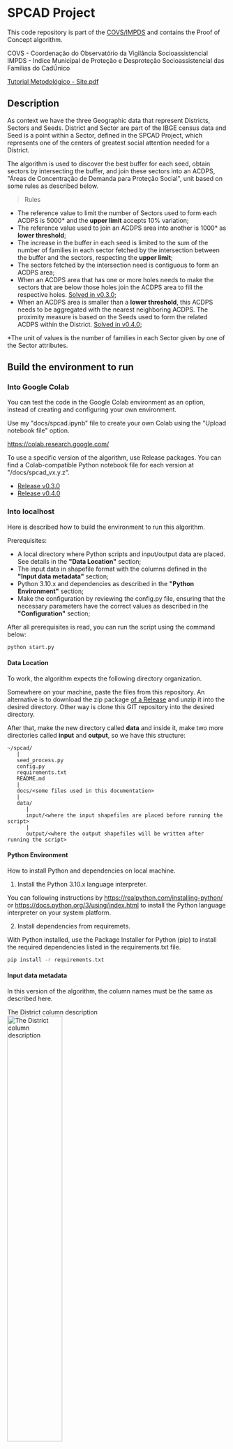 # SPCAD Project

This code repository is part of the [COVS/IMPDS](https://www.prefeitura.sp.gov.br/cidade/secretarias/assistencia_social/observatorio_socioassistencial/index.php) and contains the Proof of Concept algorithm.

COVS - Coordenação do Observatório da Vigilância Socioassistencial
IMPDS - Indíce Municipal de Proteção e Desproteção Socioassistencial das Famílias do CadÚnico

[Tutorial Metodológico - Site.pdf](https://www.prefeitura.sp.gov.br/cidade/secretarias/upload/assistencia_social/COVS/2024/IMPDS/Tutorial%20Metodol%C3%B3gico%20-%20Site.pdf)

## Description

As context we have the three Geographic data that represent Districts, Sectors and Seeds. District and Sector are part of the IBGE census data and Seed is a point within a Sector, defined in the SPCAD Project, which represents one of the centers of greatest social attention needed for a District.

The algorithm is used to discover the best buffer for each seed, obtain sectors by intersecting the buffer, and join these sectors into an ACDPS, "Áreas de Concentração de Demanda para Proteção Social", unit based on some rules as described below.

 > Rules

 - The reference value to limit the number of Sectors used to form each ACDPS is 5000* and the **upper limit** accepts 10% variation;
 - The reference value used to join an ACDPS area into another is 1000* as **lower threshold**;
 - The increase in the buffer in each seed is limited to the sum of the number of families in each sector fetched by the intersection between the buffer and the sectors, respecting the **upper limit**; 
 - The sectors fetched by the intersection need is contiguous to form an ACDPS area;
 - When an ACDPS area that has one or more holes needs to make the sectors that are below those holes join the ACDPS area to fill the respective holes. [Solved in v0.3.0](https://github.com/andre-carvalho/spcad/tree/v0.3.0);
 - When an ACDPS area is smaller than a **lower threshold**, this ACDPS needs to be aggregated with the nearest neighboring ACDPS. The proximity measure is based on the Seeds used to form the related ACDPS within the District. [Solved in v0.4.0](https://github.com/andre-carvalho/spcad/tree/v0.4.0);

*The unit of values is the number of families in each Sector given by one of the Sector attributes.

## Build the environment to run

### Into Google Colab

You can test the code in the Google Colab environment as an option, instead of creating and configuring your own environment.

Use my "docs/spcad.ipynb" file to create your own Colab using the "Upload notebook file" option.

https://colab.research.google.com/

To use a specific version of the algorithm, use Release packages. You can find a Colab-compatible Python notebook file for each version at "/docs/spcad_vx.y.z".

 - [Release v0.3.0](/docs/spcad_v0_3_0.ipynb)
 - [Release v0.4.0](docs/spcad_v0_4_0.ipynb)

### Into localhost

Here is described how to build the environment to run this algorithm.

Prerequisites:
   - A local directory where Python scripts and input/output data are placed. See details in the **"Data Location"** section;
   - The input data in shapefile format with the columns defined in the **"Input data metadata"** section;
   - Python 3.10.x and dependencies as described in the **"Python Environment"** section;
   - Make the configuration by reviewing the config.py file, ensuring that the necessary parameters have the correct values as described in the **"Configuration"** section;

After all prerequisites is read, you can run the script using the command below:
```sh
python start.py
```

#### Data Location

To work, the algorithm expects the following directory organization.

Somewhere on your machine, paste the files from this repository. An alternative is to download the zip package [of a Release](https://github.com/andre-carvalho/spcad/releases) and unzip it into the desired directory. Other way is clone this GIT repository into the desired directory.

After that, make the new directory called **data** and inside it, make two more directories called **input** and **output**, so we have this structure:

```
~/spcad/
   |
   seed_process.py
   config.py
   requirements.txt
   README.md
   |
   docs/<some files used in this documentation>
   |
   data/
      |
      input/<where the input shapefiles are placed before running the script>
      |
      output/<where the output shapefiles will be written after running the script>
```

#### Python Environment

How to install Python and dependencies on local machine.

 1. Install the Python 3.10.x language interpreter.

You can following instructions by https://realpython.com/installing-python/ 
or https://docs.python.org/3/using/index.html to install the Python language interpreter on your system platform.

 2. Install dependencies from requiremets.

With Python installed, use the Package Installer for Python (pip) to install the required dependencies listed in the requirements.txt file.

```sh
pip install -r requirements.txt
```

#### Input data metadata

In this version of the algorithm, the column names must be the same as described here.

<p>
The District column description<br/>
<img alt="The District column description" src="docs/district-metadata.png" width="50%" height="50%"/>
</p>

<p>
The Sector column description<br/>
<img alt="The Sector column description" src="docs/sector-metadata.png" width="50%" height="50%"/>
</p>

<p>
The Seed column description<br/>
<img alt="The Seed column description" src="docs/seed-metadata.png" width="50%" height="50%"/>
</p>


#### Output data

The main output data is an ACDPS file with geometry and attributes. The name of this file and the other outputs are defined and can be changed in config.py as follows:

```python
    # used as name of output shapefiles when writing processed data.
    output_file_acdps="acdps"
    output_file_sectors="sectors_by_seed"
    output_file_seeds="buffer_around_seeds"
    output_file_orphans="orphan_sectors"
```

 - "output_file_acdps", contain the polygons of the area of each ACDPS found by the algorithm after the buffer search in the seeds and aggregation. Use sector dissolves.

   * acdp_id: numerical sequence to identify each unit;
   * seed_id: identifier of the seed used in the search;
   * seed_ids: A list of identifiers for the seed used in the search. Normally it has one seed_id but when we have any ACDPS with num_dom <= lower_limit and it joins a nearest neighbor, we have more than one seed_id in this list;
   * n_sectors: number of sectors found and used in acdps aggregation;
   * cd_sectors: list of sector codes used in acdps aggregation;
   * cd_dist: original district code;
   * area_m2: area in square meters of the acdps;
   * num_dom: total sum of households from the aggregated sectors;

 - "output_file_sectors", contain the sectors selected by each buffer in the acdps search process.

   * sec_id: sector identifier of the loaded input data in memory;
   * cd_dist: original district code;
   * cd_setor: original sector code;
   * num_cad: original number of registered people in the sector;
   * num_dom: original number of households in the sector;
   * seed_id: seed identifier of the loaded input data in memory;
   * acdp_id: numeric sequence to identify each acdps. It is associated with "output_file_acdps";

 - "output_file_seeds", contain the circles that correspond to the final buffer applied to the seeds in the acdps search process.

   * seed_id: identifier of the seed used to form the circle;
   * buffer_val: final value of the buffer applied to the seed;
   * num_dom: total sum of households from the sectors selected by the buffer;

 - "output_file_orphans", contain the sectors that were orphaned after the acdps search process.

   * sec_id: sector identifier of the loaded input data in memory;
   * cd_dist: original district code;
   * cd_setor: original sector code;
   * num_cad: original number of registered people in the sector;
   * num_dom: original number of households in the sector;

#### Configuration

The configuration must be reviewed before run the script and is performed by editing the config.py file.

So, open the config.py file using any text editor and adjust the parameter values as needed.
To help, each parameter has a description on the line above.


The config.py content:
```python
class Config:

    # used as name of input shapefiles when loading data into memory.
    input_file_seeds="Sementes_pts.shp"
    input_file_sectors="SetoresCensitarios.shp"
    input_file_districts="Distritos.shp"
    
    # the default limit used to join minor ACDPs to nearest neighbor.
    lower_limit=1000
    # the number of units used to increase the buffer around the seeds to make an ACDP. Based on input data projection.
    buffer_step=5
    # the value to apply over the limit_to_stop to accept agregation of sectors.
    percent_range=10
    # the reference value to finalize the sectoral aggregation of a seed influence area
    limit_to_stop=5000
    # the type of output file used to store the results. Only supports OGR types for the version used in the environment.
    # See the README instructions to choose a valid value.
    output_type="gpkg"

    # used as name of output shapefiles when writing processed data.
    output_file_acdps="acdps"
    output_file_sectors="sectors_by_seed"
    output_file_seeds="buffer_around_seeds"
    output_file_orphans="orphan_sectors"
```


**Type of Output file**

To change the type of output file you can choose one of the drivers supported by the used libraries installed in your environment. To obtain the list of supported drivers, use the commands below, and choose an option that is reported as 'rw' or 'raw'.

```sh
(venv) user@hostname:~/Projects/spcad$ python
Python 3.10.12 (main, Nov 20 2023, 15:14:05) [GCC 11.4.0] on linux
Type "help", "copyright", "credits" or "license" for more information.
>>> import fiona
>>> fiona.supported_drivers
{'DXF': 'rw', 'CSV': 'raw', 'OpenFileGDB': 'raw', 'ESRIJSON': 'r', 'ESRI Shapefile': 'raw', 'FlatGeobuf': 'raw', 'GeoJSON': 'raw', 'GeoJSONSeq': 'raw', 'GPKG': 'raw', 'GML': 'rw', 'OGR_GMT': 'rw', 'GPX': 'rw', 'MapInfo File': 'raw', 'DGN': 'raw', 'S57': 'r', 'SQLite': 'raw', 'TopoJSON': 'r'}
```

In this version of the algorithm, the tested options are: 'ESRI Shapefile' and 'GPKG'

Since shapefile is more limited than GeoPackage, the default for writing output data is GeoPackage.
*For the column with a list of sector codes in the ACDPS output, the maximum length is 255 and the data is truncated.

You can change to shapefile on config.py before run.

## Developer

My choice of IDE is [VSCode](https://code.visualstudio.com/).

This repository is developed on [Linux Ubuntu](https://ubuntu.com/) 22.04 LTS and Python 3.10.x. It is recommended that you use a virtual environment to prepare your development environment.

Step by step:

- First all you should clone repository
- Them enter into the created directory
- Create the virtual environment for Python

```sh
sudo apt-get install python3-venv
python3 -m venv env
```

- Active the virtual environment

```sh
source env/bin/activate
```

- Install the packages using pip and the requirements.txt for modules that you need for your service.

```sh
pip install -r requirements.txt
```

## Useful links

https://python.org/ and https://realpython.com/installing-python/

https://pip.pypa.io/

https://geopandas.org/

https://code.visualstudio.com/

https://ubuntu.com/

## Feedback to author

If you have any feedback or questions, please reach me at: afacarvalho@yahoo.com.br
